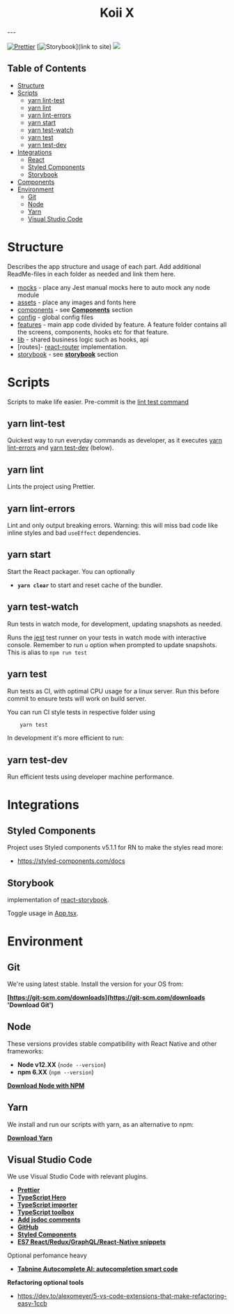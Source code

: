 <!-- language-all: javascript -->

<h1 align="center">
  Koii X
</h1>
---

[![Prettier](https://img.shields.io/badge/styled_with-prettier-ff69b4.svg)](https://github.com/prettier/prettier) [![Storybook](https://cdn.jsdelivr.net/gh/storybookjs/brand@master/badge/badge-storybook.svg)](link to site) [![](https://img.shields.io/badge/made%20by-koii-blue)](https://koii.network)

## Table of Contents

- [Structure](#structure)
- [Scripts](#scripts)
  - [yarn lint-test](#yarn-lint-test)
  - [yarn lint](#yarn-lint)
  - [yarn lint-errors](#yarn-lint-errors)
  - [yarn start](#yarn-start)
  - [yarn test-watch](#yarn-test-watch)
  - [yarn test](#yarn-test)
  - [yarn test-dev](#yarn-test-dev)
- [Integrations](#integrations)
  - [React](#react)
  - [Styled Components](#styled-components)
  - [Storybook](#storybook)
- [Components](#components)
- [Environment](#environment)
  - [Git](#git)
  - [Node](#node)
  - [Yarn](#yarn)
  - [Visual Studio Code](#visual-studio-code)

# Structure

Describes the app structure and usage of each part. Add additional ReadMe-files in each folder as needed and link them here.

- [mocks](./__mocks__) - place any Jest manual mocks here to auto mock any node module
- [assets](./assets) - place any images and fonts here
- [components](./components) - see **[Components](#Components)** section
- [config](./config) - global config files
- [features](./features) - main app code divided by feature. A feature folder contains all the screens, components, hooks etc for that feature.
- [lib](./lib) - shared business logic such as hooks, api
- [routes]- [react-router](https://reactrouter.com/web/guides/quick-start) implementation.
- [storybook](./storybook/index.js) - see **[storybook](#storybook)** section

# Scripts

Scripts to make life easier. Pre-commit is the [lint test command](#yarn-linttest)

<!-- ## yarn pod

Update and install iOS pods. Run after cloning or adding a native module.

## yarn pod-install

As above but with repo update if any pod is out of date, such when you update an NPM package with native modules. -->

## yarn lint-test

Quickest way to run everyday commands as developer, as it executes [yarn lint-errors](#yarn-lint-errors) and [yarn test-dev](#yarn-test-dev) (below).

## yarn lint

Lints the project using Prettier.

## yarn lint-errors

Lint and only output breaking errors. Warning: this will miss bad code like inline styles and bad `useEffect` dependencies.

## yarn start

Start the React packager. You can optionally

- **`yarn clear`** to start and reset cache of the bundler.

## yarn test-watch

Run tests in watch mode, for development, updating snapshots as needed.

Runs the [jest](https://github.com/facebook/jest) test runner on your tests in watch mode with interactive console. Remember to run `u` option when prompted to update snapshots. This is alias to `npm run test`

## yarn test

Run tests as CI, with optimal CPU usage for a linux server. Run this before commit to ensure tests will work on build server.

You can run CI style tests in respective folder using

```bash
    yarn test
```

In development it's more efficient to run:

## yarn test-dev

Run efficient tests using developer machine performance.

# Integrations

## Styled Components

Project uses Styled components v5.1.1 for RN to make the styles read more:

- https://styled-components.com/docs

## Storybook

implementation of [react-storybook](https://github.com/storybookjs/react).

Toggle usage in [App.tsx](./App.tsx).

# Environment

## Git

We're using latest stable. Install the version for your OS from:

**[https://git-scm.com/downloads](https://git-scm.com/downloads 'Download Git')**

## Node

These versions provides stable compatibility with React Native and other frameworks:

- **Node v12.XX** (`node --version`)
- **npm 6.XX** (`npm --version`)

**[Download Node with NPM](https://nodejs.org/download/release/v12.16.3/)**

## Yarn

We install and run our scripts with yarn, as an alternative to npm:

**[Download Yarn](https://yarnpkg.com/lang/en/docs/install/)**

## Visual Studio Code

We use Visual Studio Code with relevant plugins.

- **[Prettier](https://marketplace.visualstudio.com/items?itemName=esbenp.prettier-vscode)**
- **[TypeScript Hero](https://marketplace.visualstudio.com/items?itemName=rbbit.typescript-hero)**
- **[TypeScript importer](https://marketplace.visualstudio.com/items?itemName=pmneo.tsimporter)**
- **[TypeScript toolbox](https://marketplace.visualstudio.com/items?itemName=DSKWRK.vscode-generate-getter-setter)**
- **[Add jsdoc comments](https://marketplace.visualstudio.com/items?itemName=stevencl.addDocComments)**
- **[GitHub](https://marketplace.visualstudio.com/items?itemName=KnisterPeter.vscode-github)**
- **[Styled Components](https://marketplace.visualstudio.com/items?itemName=jpoissonnier.vscode-styled-components)**
- **[ES7 React/Redux/GraphQL/React-Native snippets](https://marketplace.visualstudio.com/items?itemName=dsznajder.es7-react-js-snippets)**

Optional perfomance heavy

- **[Tabnine Autocomplete AI: autocompletion smart code](https://marketplace.visualstudio.com/items?itemName=TabNine.tabnine-vscode)**

**Refactoring optional tools**

- https://dev.to/alexomeyer/5-vs-code-extensions-that-make-refactoring-easy-1ccb
